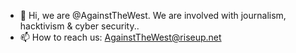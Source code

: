 - 👋 Hi, we are @AgainstTheWest. We are involved with journalism, hacktivism & cyber security..
- 📫 How to reach us: AgainstTheWest@riseup.net
